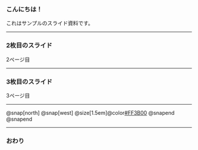 ### こんにちは！


これはサンプルのスライド資料です。


---


### 2枚目のスライド

2ページ目

---


### 3枚目のスライド

3ページ目

---

@snap[north]
@snap[west]
@size[1.5em]@color[#FF3B00](タイトル)
@snapend
@snapend

---

### おわり

